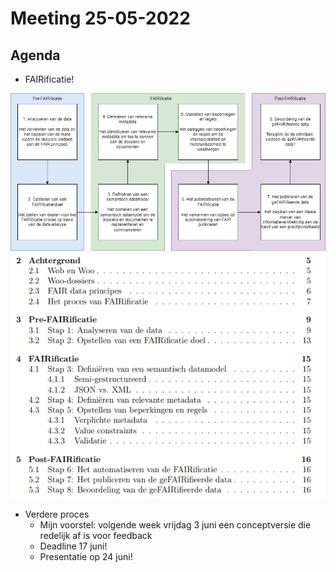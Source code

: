 # Meeting 25-05-2022

## Agenda

- FAIRificatie!

![FAIRificatie](../../research/figures/FAIRificatie.png)
![FAIRificatie](example_inhoud.PNG)

- Verdere proces
    - Mijn voorstel: volgende week vrijdag 3 juni een conceptversie die redelijk af is voor feedback
    - Deadline 17 juni!
    - Presentatie op 24 juni!